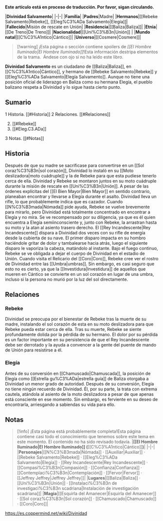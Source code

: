 **Este artículo está en proceso de traducción. Por favor, sigan circulando.**


|**Divinidad Salvamento**|
|-|-|
|**Familia**|
|**Padres**|Madre|
|**Hermanos**|[[Rebeke Salvamento\|Rebeke]], [[Eleg%C3%ADa Salvamento\|Elegía]]|
|**Fallecido**|Misión de rescate en Unión|
|**Residencia**|[[Baliza\|Baliza]]|
|**Etnia**|[[De Treno\|De Treno]]|
|**Nacionalidad**|[[Uni%C3%B3n\|Unión]] |
|**Mundo natal**|[[C%C3%A1ntico\|Cántico]]|
|**Universo**|[[Cosmere\|Cosmere]]|

> [!warning] ¡Esta página o sección contiene spoilers de *[[El Hombre Iluminado\|El Hombre Iluminado]]*!Esta información destripa elementos de la trama.  Ándese con ojo si no ha leido este libro.

**Divinidad Salvamento** es un ciudadano de [[Baliza\|Baliza]], en [[C%C3%A1ntico\|Cántico]], y hermano de [[Rebeke Salvamento\|Rebeke]] y [[Eleg%C3%ADa Salvamento\|Elegía Salvamento]]. Aunque no tiene una posición oficial de liderazgo en Baliza como su hermana Elegía, el pueblo balizano respeta a Divinidad y lo sigue hasta cierto punto.

## Sumario

1 Historia. [[#Historia]] 
2 Relaciones. [[#Relaciones]] 

2. [[#Rebeke]] 
2. [[#Eleg.C3.ADa]] 


3 Notas. [[#Notas]] 


## Historia
Después de que su madre se sacrificase para convertirse en un [[Sol coraz%C3%B3n\|sol corazón]], Divinidad lo instaló en su [[Moto deslizadora\|moto cuádruple]] y la de Rebeke para que esta pudiese tenerlo cerca de ella.
Divinidad y Rebeke se montaron juntos en su moto cuádruple durante la misión de rescate en [[Uni%C3%B3n\|Unión]]. A pesar de las órdenes explícitas del [[El Bien Mayor\|Bien Mayor]] en sentido contrario, planeaban encontrar y llevarse a Elegía durante el asalto. Divinidad lleva un rifle, lo que probablemente indica que es cazador. Cuando [[N%C3%B3mada\|Nómada]] pide ayuda, Rebeke se vuelve brevemente para mirarlo, pero Divinidad está totalmente concentrado en encontrar a Elegía y no mira. Se ve recompensado por su diligencia, ya que es él quien encuentra a Elegía semiinconsciente y, junto con Rebeke, la arrastran hasta su moto y la atan al asiento trasero derecho.
El [[Rey Incandescente\|Rey Incandescente]] dispara a Divinidad dos veces con su rifle de energía desde la cubierta de su nave. El primer disparo impacta en su hombro haciéndole gritar de dolor y tambalearse hacia atrás, luego el siguiente disparo le vaporiza la cabeza, matándolo al instante. Bajo el fuego continuo, Rebeke se ve obligada a dejar el cuerpo de Divinidad en el estadio de Unión.
Cuando visita el Relicario del [[Coro\|Coro]], Rebeke cree ver el rostro de Divinidad entre las [[Umbra\|umbras]]. Sin embargo, es casi seguro que esto no es cierto, ya que la [[Investidura\|Investidura]] de aquellos que mueren en Cántico se convierte en un sol corazón en lugar de una umbra, incluso si la persona no murió por la luz del sol directamente.

## Relaciones
### Rebeke
Divinidad se preocupa por el bienestar de Rebeke tras la muerte de su madre, instalando el sol corazón de esta en su moto deslizadora para que Rebeke pueda estar cerca de ella. Tras su muerte, Rebeke se siente profundamente dolida por la pérdida de su hermano. El dolor por su pérdida es un factor importante en su persistencia de que el Rey Incandescente debe ser derrotado y la ayuda a convencer a la gente del puente de mando de Unión para resistirse a él.

### Elegía
Antes de su conversión en [[Chamuscado\|Chamuscada]], la posición de Elegía como [[Estrella gu%C3%ADa\|estrella guía]] de Baliza otorgaba a Divinidad un menor grado de autoridad. Después de su conversión, Elegía no tiene ningún recuerdo de Divinidad. Él, por su parte, la trata con extrema cautela, atándola al asiento de la moto deslizadora a pesar de que apenas está consciente en ese momento. Sin embargo, es ferviente en su deseo de encontrarla, arriesgando a sabiendas su vida para ello.

## Notas

> [!info] ¡Esta página está probablemente completa!Esta página contiene casi todo el conocimiento que tenemos sobre este tema en este momento.
El contenido no ha sido revisado todavía.
|**[[El Hombre Iluminado\|El Hombre Iluminado]] (**[[C%C3%A1ntico\|Cántico]]**)**|
|-|-|
|**Personajes**|[[N%C3%B3mada\|Nómada]] · [[Auxiliar\|Auxiliar]] · [[Rebeke Salvamento\|Rebeke]] · [[Eleg%C3%ADa Salvamento\|Elegía]] · [[Rey Incandescente\|Rey Incandescente]] · [[Compasi%C3%B3n\|Compasión]] · [[Confianza\|Confianza]] · [[Contemplaci%C3%B3n\|Contemplación]] · [[Fervor\|Fervor]] · [[Jeffrey Jeffrey\|Jeffrey Jeffrey]]|
|**Lugares**|[[Baliza\|Baliza]] · [[Uni%C3%B3n\|Unión]] · [[Instalaci%C3%B3n de investigaci%C3%B3n scadriana\|Instalación de investigación scadriana]]|
|**Magia**|[[Esquirla del Amanecer\|Esquirla del Amanecer]] · [[Sol coraz%C3%B3n\|Sol corazón]] · [[Chamuscado\|Chamuscado]] · [[Coro\|Coro]]|



https://es.coppermind.net/wiki/Divinidad